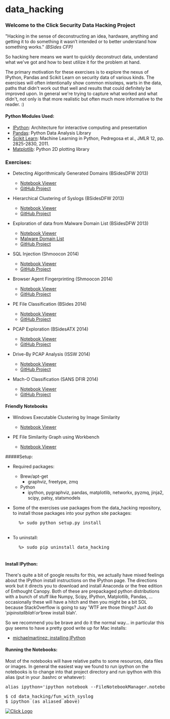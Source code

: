 data_hacking
============

### Welcome to the Click Security Data Hacking Project
"Hacking in the sense of deconstructing an idea, hardware, anything and getting it to do something it wasn’t intended or to better understand how something works." _(BSides CFP)_ 

So hacking here means we want to quickly deconstruct data, understand what we've got and how to best utilize it for the problem at hand. 

The primary motivation for these exercises is to explore the nexus of IPython, Pandas and Scikit Learn on security data of various kinds. The exercises will often intentionally show common missteps, warts in the data, paths that didn't work out that well and results that could definitely be improved upon. In general we're trying to capture what worked and what didn't, not only is that more realistic but often much more informative to the reader. :)

#### Python Modules Used:
- [IPython](http://ipython.org): Architecture for interactive computing and presentation
- [Pandas](http://pandas.pydata.org): Python Data Analysis Library
- [Scikit Learn](http://scikit-learn.org): Machine Learning in Python, Pedregosa et al., JMLR 12, pp. 2825-2830, 2011.
- [Matplotlib](http://matplotlib.org): Python 2D plotting library 

### Exercises:
- Detecting Algorithmically Generated Domains (BSidesDFW 2013)
    - [Notebook Viewer](http://nbviewer.ipython.org/url/raw.github.com/ClickSecurity/data_hacking/master/dga_detection/DGA_Domain_Detection.ipynb)
    - [GitHub Project](https://github.com/ClickSecurity/data_hacking/tree/master/dga_detection)

- Hierarchical Clustering of Syslogs (BSidesDFW 2013)
    - [Notebook Viewer](http://nbviewer.ipython.org/url/raw.github.com/ClickSecurity/data_hacking/master/fun_with_syslog/Fun_Syslog.ipynb)
    - [GitHub Project](https://github.com/ClickSecurity/data_hacking/tree/master/fun_with_syslog)
    
- Exploration of data from Malware Domain List (BSidesDFW 2013)
    - [Notebook Viewer](http://nbviewer.ipython.org/url/raw.github.com/ClickSecurity/data_hacking/master/mdl_exploration/MDL_Data_Exploration.ipynb)
    - [Malware Domain List](http://www.malwaredomainlist.com)
    - [GitHub Project](https://github.com/ClickSecurity/data_hacking/tree/master/mdl_exploration)
    
- SQL Injection (Shmoocon 2014)
    - [Notebook Viewer](http://nbviewer.ipython.org/url/raw.github.com/ClickSecurity/data_hacking/master/sql_injection/sql_injection.ipynb)
    - [GitHub Project](https://github.com/ClickSecurity/data_hacking/tree/master/sql_injection)
    
- Browser Agent Fingerprinting (Shmoocon 2014)
    - [Notebook Viewer](http://nbviewer.ipython.org/url/raw.github.com/ClickSecurity/data_hacking/master/browser_fingerprinting/browser_fingerprinting.ipynb)
    - [GitHub Project](https://github.com/ClickSecurity/data_hacking/tree/master/browser_fingerprinting)
    
- PE File Classification (BSides 2014)
    - [Notebook Viewer](http://nbviewer.ipython.org/url/raw.github.com/ClickSecurity/data_hacking/master/pefile_classification/pefile_classification.ipynb)
    - [GitHub Project](https://github.com/ClickSecurity/data_hacking/tree/master/pefile_classification)

- PCAP Exploration (BSidesATX 2014)
    - [Notebook Viewer](http://nbviewer.ipython.org/url/raw.github.com/ClickSecurity/data_hacking/master/contagio_traffic_analysis/contagio_traffic_analysis.ipynb)
    - [GitHub Project](https://github.com/ClickSecurity/data_hacking/tree/master/contagio_traffic_analysis)

- Drive-By PCAP Analysis (ISSW 2014)
    - [Notebook Viewer](http://nbviewer.ipython.org/github/ClickSecurity/data_hacking/blob/master/driveby_pcap_analysis/driveby_pcap_analysis.ipynb)
    - [GitHub Project](https://github.com/ClickSecurity/data_hacking/tree/master/driveby_pcap_analysis)

- Mach-O Classification (SANS DFIR 2014)
    - [Notebook Viewer](http://nbviewer.ipython.org/github/ClickSecurity/data_hacking/blob/master/macho_classification/macho_classification.ipynb)
    - [GitHub Project](https://github.com/ClickSecurity/data_hacking/tree/master/macho_classification)

#### Friendly Notebooks
- Windows Executable Clustering by Image Similarity
    - [Notebook Viewer](http://nbviewer.ipython.org/urls/raw.githubusercontent.com/sooshie/data_exploration/master/zeus_cluster/Image%20Based%20Clustering.ipynb)

- PE File Similarity Graph using Workbench
    - [Notebook Viewer](http://nbviewer.ipython.org/github/SuperCowPowers/workbench/blob/master/notebooks/PE_SimGraph.ipynb)

#####Setup:

  * Required packages:
    * Brew/apt-get
      * graphviz, freetype, zmq
    * Python
      * ipython, pygraphviz, pandas, matplotlib, networkx, pyzmq, jinja2, scipy, patsy, statsmodels

  * Some of the exercises use packages from the data_hacking repository, to install those packages into your python site packages: 
  <pre>
     %> sudo python setup.py install
  </pre>
  * To uninstall:
  <pre>
     %> sudo pip uninstall data_hacking
  </pre>
  
#### Install IPython:
There's quite a bit of google results for this, we actually have mixed feelings about the IPython install instructions on the IPython page. The directions work but it directs you to download and install Anaconda or the free edition of Enthought Canopy. Both of these are prepackaged python distributions with a bunch of stuff like Numpy, Scipy, IPython, Matplotlib, Pandas, ... occasionally these will have a hitch and then you might be a bit SOL because StackOverflow is going to say 'WTF are those things? Just do '$pip install blah' or '$brew install blah'. 

So we recommend you be brave and do it the normal way... in particular this guy seems to have a pretty good write up for Mac installs:
  
  - [michaelmartinez: installing IPython](http://michaelmartinez.in/installing-ipython-notebook-on-mountain-lion.html)

#### Running the Notebooks:
Most of the notebooks will have relative paths to some resources, data files or images. In general the easiest way we found to run ipython on the notebooks is to change into that project directory and run ipython with this alias (put in your .bashrc or whatever):
<pre>alias ipython='ipython notebook --FileNotebookManager.notebook_dir=`pwd`'</pre>
<pre>
$ cd data_hacking/fun_with_syslog
$ ipython (as aliased above)
</pre>


[ ![Click Logo](http://raw.github.com/ClickSecurity/data_hacking/gh-pages/images/clicklogo_sm.png)](http://www.clicksecurity.com "Click Security")
